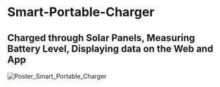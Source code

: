 # Smart-Portable-Charger 
## Charged through Solar Panels, Measuring Battery Level, Displaying data on the Web and App

<!-- ![alt text](https://github.com/[claudia-000]/[Smart-Portable-Charger]/blob/[main]/Poster_Smart_Portable_Charger.png?raw=true) -->
![Poster_Smart_Portable_Charger](https://github.com/user-attachments/assets/7fb004a9-6a00-42ec-9b35-9b9320fc7003)


